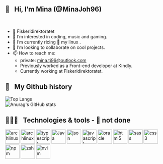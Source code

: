 
<h2> 👋 &nbsp; Hi, I’m Mina (@MinaJoh96) </h2> <br/>

- 💼 Fiskeridirektoratet 
- 👀 I’m interested in coding, music and gaming.
- 🌱 I’m currently ricing 🍚 my linux . 
- 💞️ I’m looking to collaborate on cool projects.
- 📫 How to reach me:
  - private: mina.tj96@outlook.com
  - Previously worked as a Front-end developer at Kindly.
  - Currently working at Fiskeridirektoratet.


<h2> 🚀 &nbsp; My Github history</h2>

![Top Langs](https://github-readme-stats.vercel.app/api/top-langs/?username=minajoh96&layout=compact&theme=onedark)
<br/>
![Anurag's GitHub stats](https://github-readme-stats.vercel.app/api?username=minajoh96&show_icons=true&theme=onedark)



<h2> 👩🏻‍💻 &nbsp; Technologies & tools - 🔧 not done</h2>
<p align="left">

<img src="https://cdn.jsdelivr.net/gh/devicons/devicon@latest/icons/archlinux/archlinux-original-wordmark.svg" alt="archlinux" width="45" height="45"/>          
<img src="https://cdn.jsdelivr.net/gh/devicons/devicon@latest/icons/react/react-original.svg" alt="archlinux" width="45" height="45"/>          
<img src="https://cdn.jsdelivr.net/gh/devicons/devicon@latest/icons/typescript/typescript-original.svg" alt="typescript" width="45" height="45"/>
<img src="https://cdn.jsdelivr.net/gh/devicons/devicon@latest/icons/java/java-original.svg" alt="Java" width="45" height="45"/>
<img src="https://cdn.jsdelivr.net/gh/devicons/devicon@latest/icons/json/json-original.svg" alt="json" width="45" height="45"/>
<img src="https://cdn.jsdelivr.net/gh/devicons/devicon@latest/icons/javascript/javascript-original.svg" alt="javascript" width="45" height="45"/>
<img src="https://cdn.jsdelivr.net/gh/devicons/devicon@latest/icons/oracle/oracle-original.svg" alt="oracle" width="45" height="45"/>


<img src="https://cdn.jsdelivr.net/gh/devicons/devicon@latest/icons/html5/html5-original-wordmark.svg" alt="html5" width="45" height="45"/>     
<img src="https://cdn.jsdelivr.net/gh/devicons/devicon@latest/icons/sass/sass-original.svg" alt="sass" width="45" height="45" />
<img src="https://cdn.jsdelivr.net/gh/devicons/devicon@latest/icons/css3/css3-original-wordmark.svg" alt="css3" width="45" height="45"/>
                    
<img src="https://cdn.jsdelivr.net/gh/devicons/devicon@latest/icons/npm/npm-original-wordmark.svg" alt="npm" width="45" height="45"/>
 
 
<img src="https://cdn.jsdelivr.net/gh/devicons/devicon@latest/icons/zsh/zsh-original.svg" alt="zsh" width="45" height="45"/>
<img src="https://cdn.jsdelivr.net/gh/devicons/devicon@latest/icons/neovim/neovim-original.svg" alt="nvim" width="45" height="45"/>
                                       
</p>
<!---
MinaJoh96/MinaJoh96 is a ✨ special ✨ repository because its `README.md` (this file) appears on your GitHub profile.
You can click the Preview link to take a look at your changes.
Developer at The Directorate of Fisheries
--->

